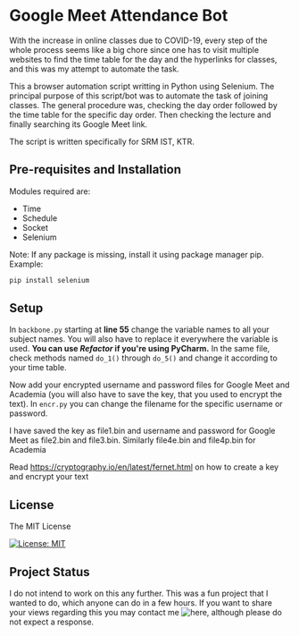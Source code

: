 # Google Meet Attendance Bot
With the increase in online classes due to COVID-19, every step of the whole process seems like a big chore since one has to visit multiple websites to find the time table for the day and the hyperlinks for classes, and this was my attempt to automate the task.


This a browser automation script writting in Python using Selenium. The principal purpose of this script/bot was to automate the task of joining classes. The general procedure was, checking the day order followed by the time table for the specific day order. Then checking the lecture and finally searching its Google Meet link.

The script is written specifically for SRM IST, KTR.
## Pre-requisites and Installation
Modules required are:
+ Time
+ Schedule
+ Socket
+ Selenium

Note: If any package is missing, install it using package manager pip.
Example:
```bash
pip install selenium
```
## Setup
In `backbone.py` starting at **line 55** change the variable names to all your subject names. You will also have to replace it everywhere the variable is used.
**You can use *Refactor* if you're using PyCharm.**
In the same file, check methods named `do_1()` through `do_5()` and change it according to your time table.

Now add your encrypted username and password files for Google Meet and Academia (you will also have to save the key, that you used to encrypt the text). In `encr.py` you can change the filename for the specific username or password.

I have saved the key as file1.bin and username and password for Google Meet as file2.bin and file3.bin. Similarly file4e.bin and file4p.bin for Academia

Read https://cryptography.io/en/latest/fernet.html on how to create a key and encrypt your text

## License
The MIT License

 [![License: MIT](https://img.shields.io/badge/License-MIT-yellow.svg)](LICENSE.md)
 
 ## Project Status
 I do not intend to work on this any further. This was a fun project that I wanted to do, which anyone can do in a few hours. If you want to share your views regarding this you may contact me ![here](https://iammruni.github.io/#form1-e), although please do not expect a response.
